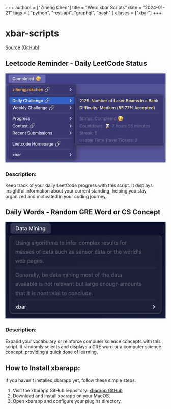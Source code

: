 +++
authors = ["Ziheng Chen"]
title = "Web: xbar Scripts"
date = "2024-01-21"
tags = [
    "python", "rest-api", "graphql", "bash"
]
aliases = ["xbar"]
+++

# xbar-scripts
[Source (GitHub)](https://github.com/zihengjackchen/xbar-scripts/)


## Leetcode Reminder - Daily LeetCode Status
![Leetcode Reminder](https://raw.githubusercontent.com/zihengjackchen/xbar-scripts/main/leetcode_reminder/demo.png#center)
### Description:
Keep track of your daily LeetCode progress with this script. It displays insightful information about your current standing, helping you stay organized and motivated in your coding journey.

## Daily Words - Random GRE Word or CS Concept
![Daily Words](https://raw.githubusercontent.com/zihengjackchen/xbar-scripts/main/daily_words/demo.png#center)

### Description:
Expand your vocabulary or reinforce computer science concepts with this script. It randomly selects and displays a GRE word or a computer science concept, providing a quick dose of learning.

## How to Install xbarapp:
If you haven't installed xbarapp yet, follow these simple steps:

1. Visit the xbarapp GitHub repository: [xbarapp GitHub](https://github.com/matryer/xbar)
2. Download and install xbarapp on your MacOS.
3. Open xbarapp and configure your plugins directory.
